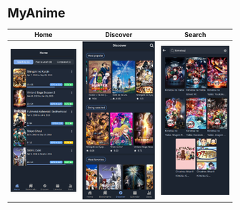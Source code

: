 # MyAnime

Home             |  Discover             | Search
:-------------------------:|:-------------------------:|:-------------------------:
![](https://raw.githubusercontent.com/K-Amir/anime-app/main/src/assets/app-screenshots/home.png) |  ![](https://raw.githubusercontent.com/K-Amir/anime-app/main/src/assets/app-screenshots/discover.png) | ![](https://raw.githubusercontent.com/K-Amir/anime-app/main/src/assets/app-screenshots/search.png)

